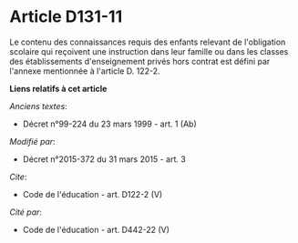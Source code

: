 # Article D131-11

Le contenu des connaissances requis des enfants relevant de l'obligation scolaire qui reçoivent une instruction dans leur
famille ou dans les classes des établissements d'enseignement privés hors contrat est défini par l'annexe mentionnée à
l'article D. 122-2.

**Liens relatifs à cet article**

_Anciens textes_:

  - Décret n°99-224 du 23 mars 1999 - art. 1 (Ab)

_Modifié par_:

  - Décret n°2015-372 du 31 mars 2015 - art. 3

_Cite_:

  - Code de l'éducation - art. D122-2 (V)

_Cité par_:

  - Code de l'éducation - art. D442-22 (V)
